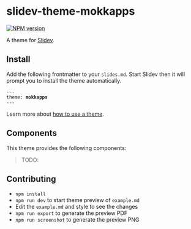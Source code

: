 # slidev-theme-mokkapps

[![NPM version](https://img.shields.io/npm/v/slidev-theme-mokkapps?color=3AB9D4&label=)](https://www.npmjs.com/package/slidev-theme-mokkapps)

A theme for [Slidev](https://github.com/slidevjs/slidev).

<!--
  Learn more about how to write a theme:
  https://sli.dev/themes/write-a-theme.html
--->

<!--
  run `npm run dev` to check out the slides for more details of how to start writing a theme
-->

<!--
  Put some screenshots here to demonstrate your theme

  Live demo: [...]
-->

## Install

Add the following frontmatter to your `slides.md`. Start Slidev then it will prompt you to install the theme automatically.

<pre><code>---
theme: <b>mokkapps</b>
---</code></pre>

Learn more about [how to use a theme](https://sli.dev/themes/use).

## Components

This theme provides the following components:

> TODO:

## Contributing

- `npm install`
- `npm run dev` to start theme preview of `example.md`
- Edit the `example.md` and style to see the changes
- `npm run export` to generate the preview PDF
- `npm run screenshot` to generate the preview PNG
